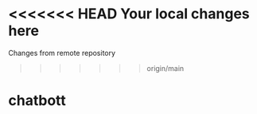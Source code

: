 <<<<<<< HEAD
Your local changes here
=======
Changes from remote repository
>>>>>>> origin/main
# chatbott